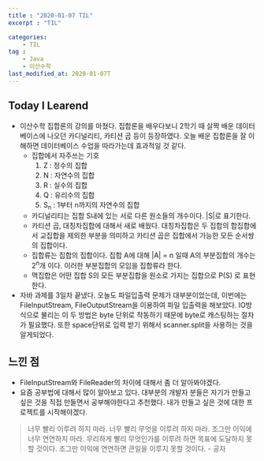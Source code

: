 ```yaml
---
title : "2020-01-07 TIL"
excerpt : "TIL"

categories:
    - TIL
tag :
    - Java
    - 이산수학
last_modified_at: 2020-01-07T
---
```



## Today I Learend 
* 이산수학 집합론의 강의를 마쳤다. 집합론을 배우다보니 2학기 때 살짝 배운 데이터베이스에 나오던 카디널리티, 카티션 곱 등이 등장하였다. 오늘 배운 집합론을 잘 이해하면 데이터베이스 수업을 따라가는데 효과적일 것 같다.
    * 집합에서 자주쓰는 기호
        1. Z : 정수의 집합 
        2. N : 자연수의 집합
        3. R : 실수의 집합
        4. Q : 유리수의 집합
        5. S<sub>n</sub> : 1부터 n까지의 자연수의 집합
    * 카디널리티는 집합 S내에 있는 서로 다른 원소들의 개수이다. \|S\|로 표기한다.
    * 카티션 곱, 대칭차집합에 대해서 새로 배웠다. 대칭차집합은 두 집합의 합집합에서 교집합을 제외한 부분을 의미하고 카티션 곱은 집합에서 가능한 모든 순서쌍의 집합이다.
    * 집합류는 집합의 집합이다. 집합 A에 대해 \|A\| = n 일때 A의 부분집합의 개수는 2<sup>n</sup>개 이다. 이러한 부분집합의 모임을 집합류라 한다.
    * 멱집합은 어떤 집합 S의 모든 부분집합을 원소로 가지는 집합으로 P(S) 로 표현한다. 
* 자바 과제를 3일차 끝냈다. 오늘도 파일입출력 문제가 대부분이었는데, 이번에는 FileInputStream, FileOutputStream을 이용하여 파일 입출력을 해보았다. IO방식으로 불리는 이 두 방법은 byte 단위로 작동하기 때문에 byte로 캐스팅하는 절차가 필요했다. 또한 space단위로 입력 받기 위해서 scanner.split을 사용하는 것을 알게되었다.

## 느낀 점
 * FileInputStream와 FileReader의 차이에 대해서 좀 더 알아봐야겠다.
 * 요즘 공부법에 대해서 많이 알아보고 있다. 대부분의 개발자 분들은 자기가 만들고 싶은 것을 직접 만들면서 공부해야한다고 추천했다. 내가 만들고 싶은 것에 대한 프로젝트를 시작해야겠다.

 > 너무 빨리 이루려 하지 마라.  너무 빨리 무엇을 이루려 하지 마라.  조그만 이익에 너무 연연하지 마라.  무리하게 빨리 무엇인가를 이루려 하면 목표에 도달하지 못할 것이다.  조그만 이익에 연연하면 큰일을 이루지 못할 것이다. - 공자